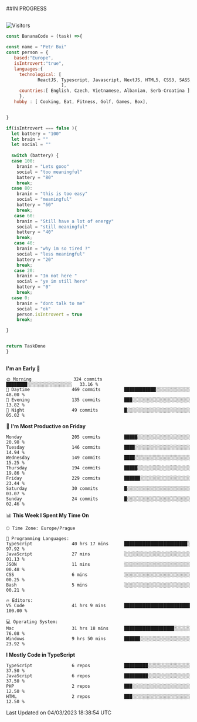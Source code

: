 ##IN PROGRESS
##
![Visitors](https://komarev.com/ghpvc/?username=petrbui&style=for-the-badge&label=Visitors+👀)
```Javascript
const BananaCode = (task) =>{

const name = "Petr Bui"
const person = {
   based:"Europe",
   isIntrovert:"true",
   languages:{
     technological: [ 
            ReactJS, Typescript, Javascript, NextJS, HTML5, CSS3, SASS, Redux, Node, Storybook, Styled-Component
                     ],
     countries:[ English, Czech, Vietnamese, Albanian, Serb-Croatina ]
     },
   hobby : [ Cooking, Eat, Fitness, Golf, Games, Box],


}

if(isIntrovert === false ){
  let battery = "100"
  let brain = ""
  let social = ""
  
  switch (battery) {
  case 100:
    branin = "Lets gooo"
    social = "too meaningful"
    battery = "80"
    break;
  case 80:
    branin = "this is too easy"
    social = "meaningful"
    battery = "60"
    break;
   case 60:
    branin = "Still have a lot of energy"
    social = "still meaningful"
    battery = "40"
    break;
   case 40:
    branin = "why im so tired ?"
    social = "less meaningful"
    battery = "20"
    break;
   case 20:
    branin = "Im not here "
    social = "ye im still here"
    battery = "0"
    break;
  case 0:
    branin = "dont talk to me"
    social = "ok"
    person.isIntrovert = true
    break;

}


return TaskDone
}
```



##
<!--
[![My GitHub stats](https://github-readme-stats.vercel.app/api?username=petrbui&theme=github_dark)](https://github.com/anuraghazra/github-readme-stats)

[![My wakatime stats](https://github-readme-stats.vercel.app/api/wakatime?username=petrbui&theme=github_dark)](https://github.com/anuraghazra/github-readme-stats)
-->
<!--START_SECTION:waka-->
**I'm an Early 🐤** 

```text
🌞 Morning                324 commits         ████████░░░░░░░░░░░░░░░░░   33.16 % 
🌆 Daytime                469 commits         ████████████░░░░░░░░░░░░░   48.00 % 
🌃 Evening                135 commits         ███░░░░░░░░░░░░░░░░░░░░░░   13.82 % 
🌙 Night                  49 commits          █░░░░░░░░░░░░░░░░░░░░░░░░   05.02 % 
```
📅 **I'm Most Productive on Friday** 

```text
Monday                   205 commits         █████░░░░░░░░░░░░░░░░░░░░   20.98 % 
Tuesday                  146 commits         ████░░░░░░░░░░░░░░░░░░░░░   14.94 % 
Wednesday                149 commits         ████░░░░░░░░░░░░░░░░░░░░░   15.25 % 
Thursday                 194 commits         █████░░░░░░░░░░░░░░░░░░░░   19.86 % 
Friday                   229 commits         ██████░░░░░░░░░░░░░░░░░░░   23.44 % 
Saturday                 30 commits          █░░░░░░░░░░░░░░░░░░░░░░░░   03.07 % 
Sunday                   24 commits          █░░░░░░░░░░░░░░░░░░░░░░░░   02.46 % 
```


📊 **This Week I Spent My Time On** 

```text
🕑︎ Time Zone: Europe/Prague

💬 Programming Languages: 
TypeScript               40 hrs 17 mins      ████████████████████████░   97.92 % 
JavaScript               27 mins             ░░░░░░░░░░░░░░░░░░░░░░░░░   01.13 % 
JSON                     11 mins             ░░░░░░░░░░░░░░░░░░░░░░░░░   00.48 % 
CSS                      6 mins              ░░░░░░░░░░░░░░░░░░░░░░░░░   00.25 % 
Bash                     5 mins              ░░░░░░░░░░░░░░░░░░░░░░░░░   00.21 % 

🔥 Editors: 
VS Code                  41 hrs 9 mins       █████████████████████████   100.00 % 

💻 Operating System: 
Mac                      31 hrs 18 mins      ███████████████████░░░░░░   76.08 % 
Windows                  9 hrs 50 mins       ██████░░░░░░░░░░░░░░░░░░░   23.92 % 
```

**I Mostly Code in TypeScript** 

```text
TypeScript               6 repos             █████████░░░░░░░░░░░░░░░░   37.50 % 
JavaScript               6 repos             █████████░░░░░░░░░░░░░░░░   37.50 % 
PHP                      2 repos             ███░░░░░░░░░░░░░░░░░░░░░░   12.50 % 
HTML                     2 repos             ███░░░░░░░░░░░░░░░░░░░░░░   12.50 % 
```




 Last Updated on 04/03/2023 18:38:54 UTC
<!--END_SECTION:waka-->
